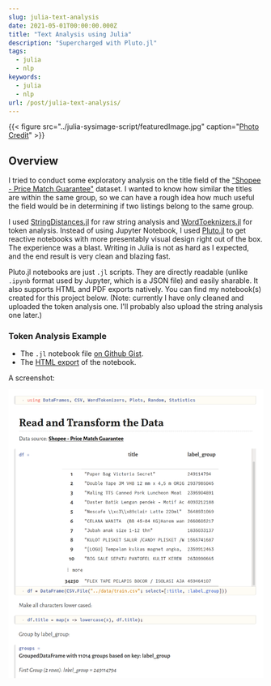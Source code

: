 ```yaml
---
slug: julia-text-analysis
date: 2021-05-01T00:00:00.000Z
title: "Text Analysis using Julia"
description: "Supercharged with Pluto.jl"
tags:
  - julia
  - nlp
keywords:
  - julia
  - nlp
url: /post/julia-text-analysis/
---
```


{{< figure src="../julia-sysimage-script/featuredImage.jpg" caption="[Photo Credit](https://pixabay.com/photos/dog-attention-mixed-breed-dog-6082017/)" >}}

## Overview

I tried to conduct some exploratory analysis on the title field of the ["Shopee - Price Match Guarantee"](https://www.kaggle.com/c/shopee-product-matching) dataset. I wanted to know how similar the titles are within the same group, so we can have a rough idea how much useful the field would be in determining if two listings belong to the same group.

I used [StringDistances.jl](https://github.com/matthieugomez/StringDistances.jl) for raw string analysis and [WordToeknizers.jl](https://github.com/JuliaText/WordTokenizers.jl) for token analysis. Instead of using Jupyter Notebook, I used [Pluto.jl](https://github.com/fonsp/Pluto.jl) to get reactive notebooks with more presentably visual design right out of the box. The experience was a blast. Writing in Julia is not as hard as I expected, and the end result is very clean and blazing fast.

Pluto.jl notebooks are just `.jl` scripts. They are directly readable (unlike `.ipynb` format used by Jupyter, which is a JSON file) and easily sharable. It also supports HTML and PDF exports natively. You can find my notebook(s) created for this project below. (Note: currently I have only cleaned and uploaded the token analysis one. I'll probably also upload the string analysis one later.)

### Token Analysis Example

* The `.jl` notebook file [on Github Gist](https://gist.github.com/ceshine/0a33de090ea66c6074d8719ead07ced1).
* The [HTML export](/htmls/pluto-shopee-2021-tokenized.html) of the notebook.

A screenshot:

[![Pluto page](demo.png)](/htmls/pluto-shopee-2021-tokenized.html)
